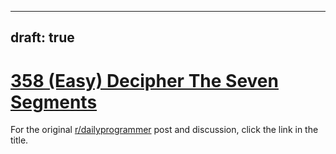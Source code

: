---
draft: true
----

# [358 (Easy) Decipher The Seven Segments](https://www.reddit.com/r/dailyprogrammer/comments/8eger3/20180423_challenge_358_easy_decipher_the_seven/)

For the original [r/dailyprogrammer](https://www.reddit.com/r/dailyprogrammer/) post and discussion, click the link in the title.

